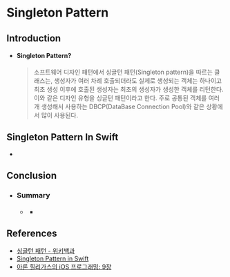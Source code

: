 # Singleton Pattern

## Introduction
* #### Singleton Pattern?
  > 소프트웨어 디자인 패턴에서 싱글턴 패턴(Singleton pattern)을 따르는 클래스는, 생성자가 여러 차례 호출되더라도 실제로 생성되는 객체는 하나이고 최초 생성 이후에 호출된 생성자는 최초의 생성자가 생성한 객체를 리턴한다. 이와 같은 디자인 유형을 싱글턴 패턴이라고 한다. 주로 공통된 객체를 여러개 생성해서 사용하는 DBCP(DataBase Connection Pool)와 같은 상황에서 많이 사용된다.

## Singleton Pattern In Swift
*

## Conclusion
* ### Summary
  * ####
    *

## References
* [싱글턴 패턴 - 위키백과](https://ko.wikipedia.org/wiki/%EC%8B%B1%EA%B8%80%ED%84%B4_%ED%8C%A8%ED%84%B4)
* [Singleton Pattern in Swift](http://koreyhinton.com/blog/singleton-pattern-in-swift.html)
* [아론 힐리가스의 iOS 프로그래밍: 9장](http://www.kyobobook.co.kr/product/detailViewKor.laf?mallGb=KOR&ejkGb=KOR&barcode=9791186697153)
